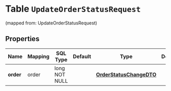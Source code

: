 
# Table `UpdateOrderStatusRequest`
(mapped from: UpdateOrderStatusRequest)

## Properties
Name | Mapping | SQL Type | Default | Type | Description | Notes
---- | ------- | -------- | ------- | ---- | ----------- | -----
**order** | order | long NOT NULL |  | [**OrderStatusChangeDTO**](OrderStatusChangeDTO.md) |  |  [foreignkey]




